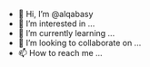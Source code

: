 - 👋 Hi, I’m @alqabasy
- 👀 I’m interested in ...
- 🌱 I’m currently learning ...
- 💞️ I’m looking to collaborate on ...
- 📫 How to reach me ...

<!---
alqabasy/alqabasy is a ✨ special ✨ repository because its `README.md` (this file) appears on your GitHub profile.
You can click the Preview link to take a look at your changes.
--->
